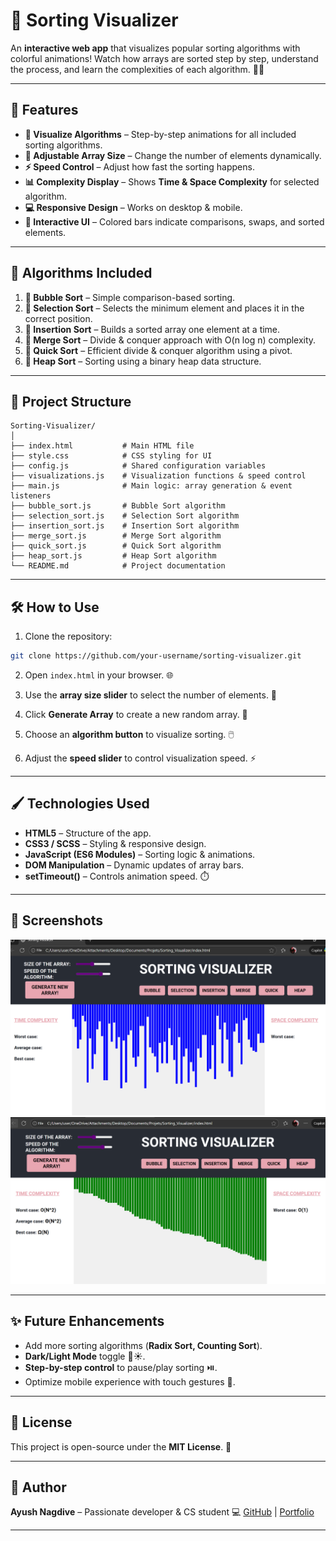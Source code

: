 # 🎨 Sorting Visualizer

An **interactive web app** that visualizes popular sorting algorithms with colorful animations! Watch how arrays are sorted step by step, understand the process, and learn the complexities of each algorithm. 🌈✨

---

## 🚀 Features

* **🎯 Visualize Algorithms** – Step-by-step animations for all included sorting algorithms.
* **🔢 Adjustable Array Size** – Change the number of elements dynamically.
* **⚡ Speed Control** – Adjust how fast the sorting happens.
* **📊 Complexity Display** – Shows **Time & Space Complexity** for selected algorithm.
* **💻 Responsive Design** – Works on desktop & mobile.
* **🎨 Interactive UI** – Colored bars indicate comparisons, swaps, and sorted elements.

---

## 🧮 Algorithms Included

1. **🔹 Bubble Sort** – Simple comparison-based sorting.
2. **🔹 Selection Sort** – Selects the minimum element and places it in the correct position.
3. **🔹 Insertion Sort** – Builds a sorted array one element at a time.
4. **🔹 Merge Sort** – Divide & conquer approach with O(n log n) complexity.
5. **🔹 Quick Sort** – Efficient divide & conquer algorithm using a pivot.
6. **🔹 Heap Sort** – Sorting using a binary heap data structure.

---

## 📂 Project Structure

```
Sorting-Visualizer/
│
├── index.html           # Main HTML file
├── style.css            # CSS styling for UI
├── config.js            # Shared configuration variables
├── visualizations.js    # Visualization functions & speed control
├── main.js              # Main logic: array generation & event listeners
├── bubble_sort.js       # Bubble Sort algorithm
├── selection_sort.js    # Selection Sort algorithm
├── insertion_sort.js    # Insertion Sort algorithm
├── merge_sort.js        # Merge Sort algorithm
├── quick_sort.js        # Quick Sort algorithm
├── heap_sort.js         # Heap Sort algorithm
└── README.md            # Project documentation
```

---

## 🛠️ How to Use

1. Clone the repository:

```bash
git clone https://github.com/your-username/sorting-visualizer.git
```

2. Open `index.html` in your browser. 🌐

3. Use the **array size slider** to select the number of elements. 🔢

4. Click **Generate Array** to create a new random array. 🎲

5. Choose an **algorithm button** to visualize sorting. 🖱️

6. Adjust the **speed slider** to control visualization speed. ⚡

---

## 🖌️ Technologies Used

* **HTML5** – Structure of the app.
* **CSS3 / SCSS** – Styling & responsive design.
* **JavaScript (ES6 Modules)** – Sorting logic & animations.
* **DOM Manipulation** – Dynamic updates of array bars.
* **setTimeout()** – Controls animation speed. ⏱️

---

## 📸 Screenshots

![Sorting Visualizer - Bubble Sort](Screenshot%202025-10-04%20170024.png)  
![Sorting Visualizer - Quick Sort](Screenshot%202025-10-04%20172326.png)


---

## ✨ Future Enhancements

* Add more sorting algorithms (**Radix Sort, Counting Sort**).
* **Dark/Light Mode** toggle 🌙☀️.
* **Step-by-step control** to pause/play sorting ⏯️.
* Optimize mobile experience with touch gestures 📱.

---

## 📜 License

This project is open-source under the **MIT License**. 📝

---

## 👤 Author

**Ayush Nagdive** – Passionate developer & CS student 💻
[GitHub](https://github.com/avio-dels) | [Portfolio](https://avio-dels.github.io/My_Portfolio/)

---
